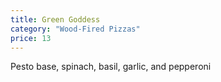 ```yaml
---
title: Green Goddess
category: "Wood-Fired Pizzas"
price: 13
---
```


Pesto base, spinach, basil, garlic, and pepperoni